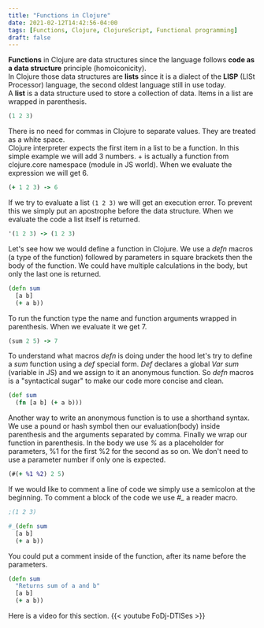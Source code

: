 ```yaml
---
title: "Functions in Clojure"
date: 2021-02-12T14:42:56-04:00
tags: [Functions, Clojure, ClojureScript, Functional programming]
draft: false
---
```


**Functions** in Clojure are data structures since the language follows **code as a data structure** principle (homoiconicity).  
In Clojure those data structures are **lists** since it is a dialect of the **LISP** (LISt Processor) language, the second oldest language still in use today.  
A **list** is a data structure used to store a collection of data. Items in a list are wrapped in parenthesis.  
```clojure
(1 2 3)
```
There is no need for commas in Clojure to separate values. They are treated as a white space.  
Clojure interpreter expects the first item in a list to be a function. In this simple example we will add 3 numbers. + is actually a function from clojure.core namespace (module in JS world). When we evaluate the expression we will get 6.
```clojure
(+ 1 2 3) -> 6
```
If we try to evaluate a list `(1 2 3)` we will get an execution error. To prevent this we simply put an apostrophe before the data structure. When we evaluate the code a list itself is returned.
```clojure
'(1 2 3) -> (1 2 3)
```
Let's see how we would define a function in Clojure. We use a *defn* macros (a type of the function) followed by parameters in square brackets then the body of the function. We could have multiple calculations in the body, but only the last one is returned.
```clojure
(defn sum
  [a b]
  (+ a b))
```
To run the function type the name and function arguments wrapped in parenthesis. When we evaluate it we get 7.
```clojure
(sum 2 5) -> 7
```
To understand what macros *defn* is doing under the hood let's try to define a *sum* function using a *def* special form. *Def* declares a global *Var* *sum* (variable in JS) and we assign to it an anonymous function. So *defn* macros is a "syntactical sugar" to make our code more concise and clean.
```clojure
(def sum
  (fn [a b] (+ a b)))
```
Another way to write an anonymous function is to use a shorthand syntax. We use a pound or hash symbol then our evaluation(body) inside parenthesis and the arguments separated by comma. Finally we wrap our function in parenthesis. In the body we use *%* as a placeholder for parameters, %1 for the first %2 for the second as so on. We don't need to use a parameter number if only one is expected.
```clojure
(#(+ %1 %2) 2 5)
```
If we would like to comment a line of code we simply use a semicolon at the beginning. To comment a block of the code we use *#_* a reader macro.
```clojure
;(1 2 3)

#_(defn sum
  [a b]
  (+ a b))
```
You could put a comment inside of the function, after its name before the parameters.
```clojure
(defn sum
  "Returns sum of a and b"
  [a b]
  (+ a b))
```
Here is a video for this section.
{{< youtube FoDj-DTISes >}}